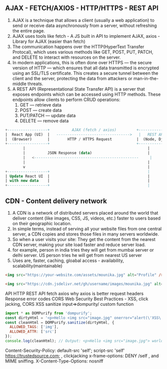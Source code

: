 ## AJAX - FETCH/AXIOS - HTTP/HTTPS - REST API
1. AJAX is a technique that allows a client (usually a web application) to send or receive data asynchronously from a server, without refreshing the entire page.
2. AJAX uses tools like fetch - A JS built in API to implement AJAX, axios - Library for AJAX (easier than fetch)
3. The communication happens over the HTTP(HyperText Transfer Protocal), which uses various methods like GET, POST, PUT, PATCH, and DELETE to interact with resources on the server.
4. In modern applications, this is often done over HTTPS — the secure version of HTTP — which ensures that all data transmitted is encrypted using an SSL/TLS certificate. This creates a secure tunnel between the client and the server, protecting the data from attackers or man-in-the-middle threats.
5. A REST API (Representational State Transfer API) is a server that exposes endpoints which can be accessed using HTTP methods. These endpoints allow clients to perform CRUD operations:
   1. GET — retrieve data
   2. POST — create data
   3. PUT/PATCH — update data
   4. DELETE — remove data

```sql
+------------------+          AJAX (fetch / axios)         +------------------+
|  React App (UI)  |   --------------------------------->   |   REST API Server |
|  (Browser)       |        HTTP / HTTPS Request           |  (Node, Django, etc.)
+------------------+                                       +------------------+
        |                                                       |
        |          JSON Response (data)                         |
        |   <-----------------------------------------------     |
        |                                                       |
        v                                                       |
+------------------+                                            |
| Update React UI  |                                            |
| with new data    |                                            |
+------------------+                                            |

```

## CDN - Content delivery network
1. A CDN is a network of distributed servers placed around the world that deliver content (like images, CSS, JS, videos, etc.) faster to users based on their geographic location.
2. In simple terms, instead of serving all your website files from one central server, a CDN copies and stores those files in many servers worldwide.
3. So when a user visits your site: They get the content from the nearest CDN server, making your site load faster and reduce server load.
4. for example, person in india tries they will get from mumbai server or delhi server. US person tries he will get from nearest US server
5. Uses are, faster, caching, gloabal access - availability, scalability(maintainable) 

```HTML
<img src="https://your-website.com/assets/mounika.jpg" alt="Profile" /> // local

<img src="https://cdn.jsdelivr.net/gh/username/images/mounika.jpg" alt="Profile" /> // CDN
```

API
HTTP
REST API
fetch
axios
why axios is better
request headers
Response error codes
CORS
Web Security Best Practices - XSS, click jacking, CORS
XSS
sanitize input=>dompurity/ custom function

```js
import * as DOMPurify from 'dompurify';
const dirtyHtml = '<p>Hello <img src="image.jpg" onerror="alert(\'XSS\')"> world!</p>';
const cleanHtml = DOMPurify.sanitize(dirtyHtml, {
  ALLOWED_TAGS: ['img'],
  ALLOWED_ATTR: ['src']
});
console.log(cleanHtml); // Output: <p>Hello <img src="image.jpg"> world!</p>
```
Content-Security-Policy: default-src 'self'; script-src 'self' https://trustedsource.com;
, clickjacking
x-frame-options: DENY /self
, and MIME sniffing.
X-Content-Type-Options: nosniff
